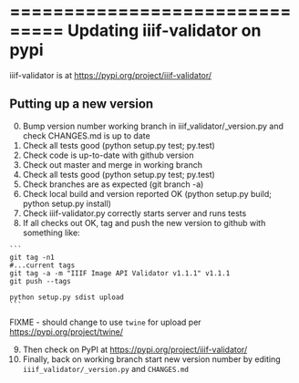 ===============================
Updating iiif-validator on pypi
===============================

iiif-validator is at <https://pypi.org/project/iiif-validator/>

Putting up a new version
------------------------

  0. Bump version number working branch in iiif_validator/_version.py and check CHANGES.md is up to date
  1. Check all tests good (python setup.py test; py.test)
  2. Check code is up-to-date with github version
  3. Check out master and merge in working branch
  4. Check all tests good (python setup.py test; py.test)
  5. Check branches are as expected (git branch -a)
  6. Check local build and version reported OK (python setup.py build; python setup.py install)
  7. Check iiif-validator.py correctly starts server and runs tests
  8. If all checks out OK, tag and push the new version to github with something like:

    ```
    git tag -n1
    #...current tags
    git tag -a -m "IIIF Image API Validator v1.1.1" v1.1.1
    git push --tags

    python setup.py sdist upload
    ```

FIXME - should change to use `twine` for upload per https://pypi.org/project/twine/


   9. Then check on PyPI at <https://pypi.org/project/iiif-validator/>
  10. Finally, back on working branch start new version number by editing `iiif_validator/_version.py` and `CHANGES.md`

